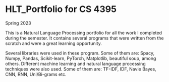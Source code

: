# HLT_Portfolio for CS 4395
Spring 2023

This is a Natural Language Processing portfolio for all the work I completed during the semester.
It contains several programs that were written from the scratch and were a great learning opportunity.

Several libraries were used in these program. Some of them are: Spacy, Numpy, Pandas, Scikit-learn, PyTorch, Matplotlib, beautiful soup, among others.
Different machine learning and natural language processing techniques were also used. Some of them are: TF-IDF, IDF, Navie Bayes, CNN, RNN, Uni/Bi-grams etc.
